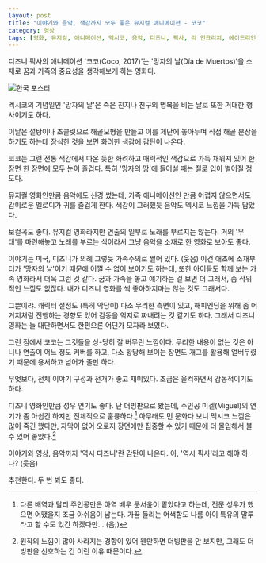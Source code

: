 ```yaml
---
layout: post
title: "이야기와 음악, 색감까지 모두 좋은 뮤지컬 애니메이션 - 코코"
category: 영상
tags: [영화, 뮤지컬, 애니메이션, 멕시코, 음악, 디즈니, 픽사, 리 언크리치, 에이드리언 몰리나, 마이클 자키노, 문서윤, 이현, 신용우, 전숙경, 이미자, 김현심, 최승훈, 김현욱, 윤응식, 한신, 소정환, 김채하, 이지현]
---
```


디즈니 픽사의 애니메이션 '코코(Coco, 2017)'는
'망자의 날(Día de Muertos)'을 소재로
꿈과 가족의 중요성을 생각해보게 하는 영화다.

![한국 포스터](https://lh3.googleusercontent.com/-5C6XeTdxP-4/WlYLn40NEUI/AAAAAAAAdSQ/WQtDbbYep0scjxvGiXyDThGFh9YsJvy2QCE0YBhgL/s480/coco-movie.jpg)

멕시코의 기념일인 '망자의 날'은
죽은 친지나 친구의 명복을 비는 날로
또한 거대한 행사이기도 하다.

이날은 설탕이나 초콜릿으로 해골모형을 만들고 이를 제단에 놓아두며
직접 해골 분장을 하기도 하는데
장식한 것을 보면 화려한 색감에 감탄이 나온다.

코코는 그런 전통 색감에서 따온 듯한 화려하고 매력적인 색감으로 가득 채워져 있어
한 장면 한 장면에 모두 눈이 즐겁다.
특히 '망자의 땅'에 들어설 때는 절로 입이 벌어질 정도다.

뮤지컬 영화인만큼 음악에도 신경 썼는데,
가족 애니메이션인 만큼 어렵지 않으면서도
감미로운 멜로디가 귀를 즐겁게 한다.
색감이 그러했듯 음악도 멕시코 느낌을 가득 담았다.

보컬곡도 좋다.
뮤지컬 영화라지만 연출의 일부로 노래를 부르지는 않는다.
거의 '무대'를 마련해놓고 노래를 부르는 식이라서
그냥 음악을 소재로 한 영화로 보아도 좋다.

이야기는 미국, 디즈니가 의례 그렇듯 가족주의로 쩔어 있다. (웃음)
이건 애초에 소재부터가 '망자의 날'이기 때문에 어쩔 수 없어 보이기도 하는데,
또한 아이들도 함께 보는 가족 영화라서 더욱 그런 것 같다.
꿈과 가족을 놓고 얘기하는 걸 보면 더 그래서, 좀 작위적인 느낌도 없잖다.
내가 디즈니 영화를 썩 좋아하지마는 않는 것도 그래서다.

그뿐이랴.
캐릭터 설정도 (특히 악당이) 다소 무리한 측면이 있고,
해피엔딩을 위해 좀 어거지처럼 진행하는 경향도 있어
감동을 억지로 짜내려는 것 같기도 하다.
그래서 디즈니 영화는 늘 대단하면서도 한편으론 어딘가 모자라 보였다.

그런 점에서 코코는 그것들을 상-당히 잘 버무린 느낌이다.
무리한 내용이 없는 것은 아니나 연출이 어느 정도 커버를 하고,
다소 황당해 보이는 장면도 개그를 활용해 얼버무렸기 때문에 용서하고 넘어가 줄만 하다.

무엇보다, 전체 이야기 구성과 전개가 좋고 재미있다.
조금은 울컥하면서 감동적이기도 하다.

디즈니 영화인만큼 성우 연기도 좋다.
난 더빙판으로 봤는데,
주인공 미겔(Miguel)의 연기가 좀 아쉽긴 하지만 전체적으로 훌륭하다.[^1]
아무래도 먼 문화다 보니 멕시코 느낌은 많이 죽긴 했다만,
자막이 없어 오로지 장면에만 집중할 수 있기 때문에
더 몰입해서 볼 수 있어 좋았다.[^2]

[^1]: 다른 배역과 달리 주인공만은 아역 배우 문서윤이 맡았다고 하는데, 전문 성우가 했으면 어땠을지 조금 아쉬움이 남는다. 가끔 들리는 어색함도 나름 아이 특유의 말투라고 할 수도 있긴 하겠다만... (음;)

[^2]: 원작의 느낌이 많아 사라지는 경향이 있어 웬만하면 더빙판을 안 보지만, 그래도 더빙판을 선호하는 건 이런 이유 때문이다.

이야기와 영상, 음악까지
'역시 디즈니'란 감탄이 나온다.
아, '역시 픽사'라고 해야 하나? (웃음)

추천한다.
두 번 봐도 좋다.
